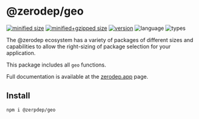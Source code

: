# @zerodep/geo

[![minified size](https://img.shields.io/bundlephobia/min/@zerodep/geo?style=flat-square&color=blue)](https://bundlephobia.com/package/@zerodep/geo)
[![minified+gzipped size](https://img.shields.io/bundlephobia/minzip/@zerodep/geo?style=flat-square&color=blue)](https://bundlephobia.com/package/@zerodep/geo)
[![version](https://img.shields.io/npm/v/@zerodep/geo?style=flat-square&color=blue)](https://www.npmjs.com/package/@zerodep/geo)
![language](https://img.shields.io/badge/typescript-100%25-blue?style=flat-square)
![types](https://img.shields.io/badge/types-included-blue?style=flat-square)

The @zerodep ecosystem has a variety of packages of different sizes and capabilities to allow the right-sizing of package selection for your application.

This package includes all `geo` functions.

Full documentation is available at the [zerodep.app](http://zerodep.app/#/geo) page.

## Install

```bash
npm i @zerpdep/geo
```
